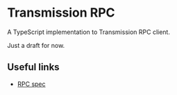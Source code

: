 # Transmission RPC

A TypeScript implementation to Transmission RPC client.

Just a draft for now.

## Useful links

* [RPC spec](https://github.com/transmission/transmission/blob/main/docs/rpc-spec.md)
